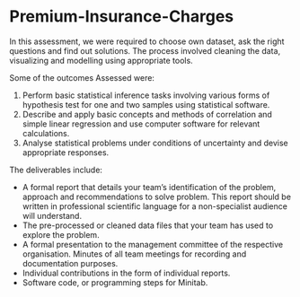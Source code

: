 # Premium-Insurance-Charges

In this assessment, we were required to choose own dataset, ask the right questions and find out solutions. The process involved cleaning the data, visualizing and modelling using appropriate tools. 

Some of the outcomes Assessed were: 
1. Perform basic statistical inference tasks involving various forms of hypothesis test for one and two samples using statistical software.
2. Describe and apply basic concepts and methods of correlation and simple linear regression and use computer software for relevant calculations.
3. Analyse statistical problems under conditions of uncertainty and devise appropriate responses.

The deliverables include:

* A formal report that details your team’s identification of the problem, approach and recommendations to solve problem. This report should be written in professional scientific language for a non-specialist audience will understand.
* The pre-processed or cleaned data files that your team has used to explore the problem.
* A formal presentation to the management committee of the respective organisation. Minutes of all team meetings for recording and documentation purposes.
* Individual contributions in the form of individual reports.
* Software code, or programming steps for Minitab.
